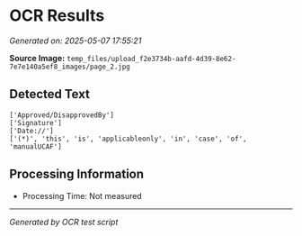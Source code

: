 # OCR Results

*Generated on: 2025-05-07 17:55:21*

**Source Image:** `temp_files/upload_f2e3734b-aafd-4d39-8e62-7e7e140a5ef8_images/page_2.jpg`

## Detected Text

```
['Approved/DisapprovedBy']
['Signature']
['Date://']
['(*)', 'this', 'is', 'applicableonly', 'in', 'case', 'of', 'manualUCAF']
```

## Processing Information

- Processing Time: Not measured

---
*Generated by OCR test script*
